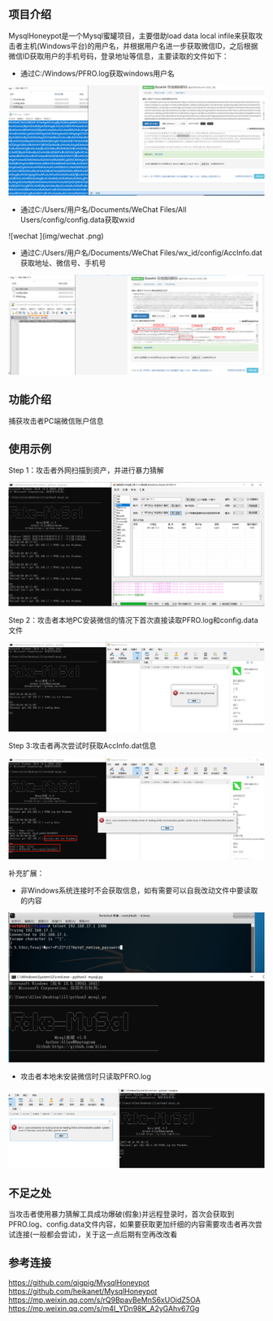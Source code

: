 ## 项目介绍
MysqlHoneypot是一个Mysql蜜罐项目，主要借助load data local infile来获取攻击者主机(Windows平台)的用户名，并根据用户名进一步获取微信ID，之后根据微信ID获取用户的手机号码，登录地址等信息，主要读取的文件如下：
- 通过C:/Windows/PFRO.log获取windows用户名 

![username](img/user.png)
- 通过C:/Users/用户名/Documents/WeChat Files/All Users/config/config.data获取wxid 

![wechat ](img/wechat .png)
- 通过C:/Users/用户名/Documents/WeChat Files/wx_id/config/AccInfo.dat获取地址、微信号、手机号

![acc2](img/acc2.png)


## 功能介绍
捕获攻击者PC端微信账户信息

## 使用示例
Step 1：攻击者外网扫描到资产，并进行暴力猜解

![crake](img/crake.png)

Step 2：攻击者本地PC安装微信的情况下首次直接读取PFRO.log和config.data文件

![config](img/config.png)

Step 3:攻击者再次尝试时获取AccInfo.dat信息

![acc](img/acc.png)


补充扩展：
- 非Windows系统连接时不会获取信息，如有需要可以自我改动文件中要读取的内容

![linux](img/linux.png)

- 攻击者本地未安装微信时只读取PFRO.log

![log](img/log.png)

## 不足之处
当攻击者使用暴力猜解工具成功爆破(假象)并远程登录时，首次会获取到PFRO.log、config.data文件内容，如果要获取更加纤细的内容需要攻击者再次尝试连接(一般都会尝试)，关于这一点后期有空再改改看

## 参考连接
https://github.com/qigpig/MysqlHoneypot
https://github.com/heikanet/MysqlHoneypot
https://mp.weixin.qq.com/s/rQ9BpavBeMnS6xUOidZ5OA
https://mp.weixin.qq.com/s/m4I_YDn98K_A2yGAhv67Gg
